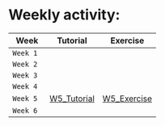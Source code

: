 # Weekly activity:
|      Week      |    Tutorial    |    Exercise    |
| :---: | :---: | :---: |
| `Week 1 `|  |
| `Week 2 `|  |
| `Week 3 `|  |
| `Week 4 `|  |
| `Week 5 `| [W5_Tutorial](Week%205/w5_tutorial.ipynb)  | [W5_Exercise](Week%205/w5_Exercise.ipynb)
| `Week 6 `|  |
